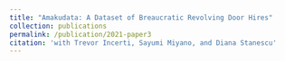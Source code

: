 ```yaml
---
title: "Amakudata: A Dataset of Breaucratic Revolving Door Hires"
collection: publications
permalink: /publication/2021-paper3
citation: 'with Trevor Incerti, Sayumi Miyano, and Diana Stanescu'
---
```

